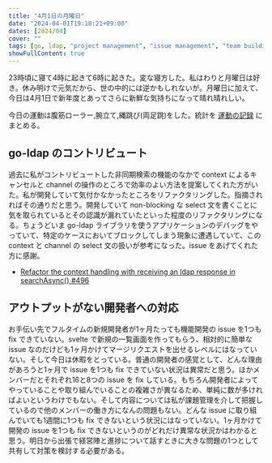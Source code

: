 ```yaml
---
title: "4月1日の月曜日"
date: "2024-04-01T19:18:21+09:00"
dates: [2024/04]
cover: ""
tags: [go, ldap, "project management", "issue management", "team building"]
showFullContent: true
---
```


23時頃に寝て4時に起きて6時に起きた。変な寝方した。私はわりと月曜日は好き。休み明けで元気だから、世の中的には逆かもしれないが。月曜日に加えて、今日は4月1日で新年度とあってさらに新鮮な気持ちになって晴れ晴れしい。

今日の運動は腹筋ローラー,腕立て,縄跳び(両足跳)をした。統計を [運動の記録](https://docs.google.com/spreadsheets/d/1bg85QtM-LciUgey8I79uI7vW2PEwsP6TVdeIRVkACBg/edit?usp=sharing) にまとめる。

## go-ldap のコントリビュート

過去に私がコントリビュートした非同期検索の機能のなかで context によるキャンセルと channel の操作のところで効率のよい方法を提案してくれた方がいた。私が開発していて気付かなかったところをリファクタリングした。指摘されればその通りだと思う。開発していて non-blocking な select 文を書くことに気を取られているとその認識が漏れていたといった程度のリファクタリングになる。ちょうどいま go-ldap ライブラリを使うアプリケーションのデバッグをやっていて、特定のケースにおいてブロックしてしまう現象に遭遇していて、この context と channel の select 文の扱いが参考になった。issue をあげてくれた方に感謝。

* [Refactor the context handling with receiving an ldap response in searchAsync() #496](https://github.com/go-ldap/ldap/pull/496)

## アウトプットがない開発者への対応

お手伝い先でフルタイムの新規開発者が1ヶ月たっても機能開発の issue を1つも fix できていない。svelte で新規の一覧画面を作ってもらう、相対的に簡単な issue なのだけども1ヶ月かけてマージリクエストを出せるレベルにはなっていない。そして今日は休暇をとっている。普通の開発者の感覚として、どんな理由があろうと1ヶ月で issue を1つも fix できていない状況は異常だと思う。ほかメンバーだとそれぞれ16と8つの issue を fix している。もちろん開発者によってやっていることや取り組んでいることの複雑さが異なるため、単純に数が多ければよいというわけでもない。そして内容については私が課題管理を介して把握しているので他のメンバーの働き方になんの問題もない。どんな issue に取り組んでいても1週間に1つも fix できないという状況にはなっていない。1ヶ月かけて開発の issue を1つも fix できないというのがどれだけ異常な状況かはわかると思う。明日から出張で経営陣と進捗について話すときに大きな問題の1つとして共有して対策を検討する必要がある。
